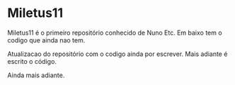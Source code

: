 # Miletus11

Miletus11 é o primeiro repositório conhecido de Nuno Etc.
Em baixo tem o codigo que ainda nao tem.

Atualizacao do repositório com o codigo ainda por escrever.
Mais adiante é escrito o código.

Ainda mais adiante.
